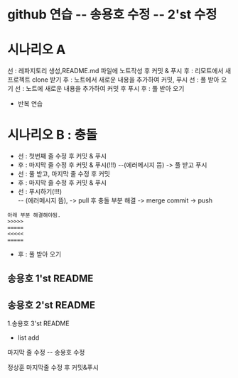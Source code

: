 # github 연습 -- 송용호 수정 -- 2'st 수정

# 시나리오 A
선 : 레파지토리 생성,README.md 파일에 노트작성  후 커밋 & 푸시
후 : 리모트에서 새 프로젝트 clone 받기
후 : 노트에서 새로운 내용을 추가하여 커밋, 푸시
선 : 풀 받아 오기
선 : 노트에 새로운 내용을 추가하여 커밋 후 푸시
후 : 풀 받아 오기
- 반복 연습

# 시나리오 B : 충돌
- 선 : 첫번째 줄 수정 후 커밋 & 푸시
- 후 : 마지막 줄 수정 후 커밋 & 푸시(!!!) 
--(에러메시지 뜸) -> 풀 받고 푸시
- 선 : 풀 받고, 마지막 줄 수정 후 커밋
- 후 : 마지막 줄 수정 후 커밋 & 푸시
- 선 : 푸시하기(!!!)                    
-- (에러메시지 뜸), -> pull 후 충돌 부분 해결 -> merge commit -> push
```
아래 부분 해결해야됨.
>>>>>
=====
<<<<<
=====
```
- 후 : 풀 받아 오기

## 송용호 1'st README
## 송용호 2'st README


1.송용호 3'st README

- list add


마지막 줄 수정 -- 송용호 수정


정상훈 마지막줄 수정 후 커밋&푸시
